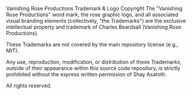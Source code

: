 Vanishing Rose Productions Trademark & Logo Copyright
The "Vanishing Rose Productions" word mark, the rose graphic logo, and all associated visual branding elements (collectively, "the Trademarks") are the exclusive intellectual property and trademark of Charles Beardsall (Vanishing Rose Productions).

These Trademarks are not covered by the main repository license (e.g., MIT).

Any use, reproduction, modification, or distribution of these Trademarks, outside of their appearance within this source code repository, is strictly prohibited without the express written permission of Shay Asatoth.

All rights reserved.
